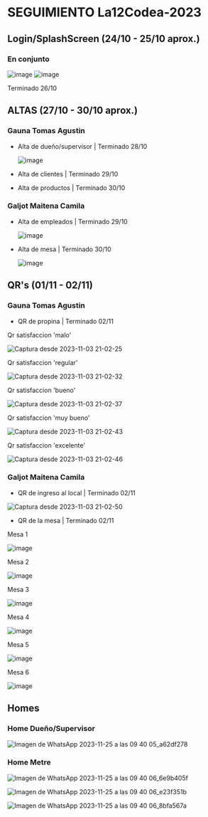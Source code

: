 # SEGUIMIENTO La12Codea-2023

## Login/SplashScreen (24/10 - 25/10 aprox.)
### En conjunto
![image](https://github.com/galjotmaitena/La12Codea-2023/assets/86839503/da53f25f-1449-4e33-9d81-a84fa7d69bf2)    ![image](https://github.com/galjotmaitena/La12Codea-2023/assets/86839503/1053be6a-b56f-4f15-a854-abe50cccea72)


Terminado 26/10

## ALTAS (27/10 - 30/10 aprox.)
### Gauna Tomas Agustin
* Alta de dueño/supervisor | Terminado 28/10
  
  ![image](https://github.com/galjotmaitena/La12Codea-2023/assets/86839503/e7870fc5-cff1-47bc-b791-a9534d32bb3b)
* Alta de clientes | Terminado 29/10
* Alta de productos | Terminado 30/10

### Galjot Maitena Camila
* Alta de empleados | Terminado 29/10

  ![image](https://github.com/galjotmaitena/La12Codea-2023/assets/86839503/e22c43dd-0f64-430d-a889-b28fa77a5946)
* Alta de mesa | Terminado 30/10

  ![image](https://github.com/galjotmaitena/La12Codea-2023/assets/86839503/36329fb6-d582-498b-b572-a18d236c9da7)

## QR's (01/11 - 02/11)
### Gauna Tomas Agustin
* QR de propina | Terminado 02/11

Qr satisfaccion 'malo'

![Captura desde 2023-11-03 21-02-25](https://github.com/galjotmaitena/La12Codea-2023/assets/98592279/55e31249-bc6d-4a36-8258-aa9ad7b85129)

Qr satisfaccion 'regular'

![Captura desde 2023-11-03 21-02-32](https://github.com/galjotmaitena/La12Codea-2023/assets/98592279/1bc9a78f-0604-4330-8702-f630e61dd567)

Qr satisfaccion 'bueno'

![Captura desde 2023-11-03 21-02-37](https://github.com/galjotmaitena/La12Codea-2023/assets/98592279/1b6bfe39-e843-49e2-aebd-98f03d6652f5)

Qr satisfaccion 'muy bueno'

![Captura desde 2023-11-03 21-02-43](https://github.com/galjotmaitena/La12Codea-2023/assets/98592279/5668b5d0-1d2f-48ae-8f06-0f703446ad77)

Qr satisfaccion 'excelente'

![Captura desde 2023-11-03 21-02-46](https://github.com/galjotmaitena/La12Codea-2023/assets/98592279/0c7d5938-745f-4a44-98b2-309036d43025)

### Galjot Maitena Camila
* QR de ingreso al local | Terminado 02/11

![Captura desde 2023-11-03 21-02-50](https://github.com/galjotmaitena/La12Codea-2023/assets/98592279/ec26a4fc-2425-4b80-af77-9d298f634771)

* QR de la mesa | Terminado 02/11

Mesa 1

![image](https://github.com/galjotmaitena/La12Codea-2023/assets/86839503/0fd35872-108f-4798-a3f4-ed65705fe206)

Mesa 2

  ![image](https://github.com/galjotmaitena/La12Codea-2023/assets/86839503/a1e2b502-ae52-4f70-a904-a24cd3a13a07)

Mesa 3

 ![image](https://github.com/galjotmaitena/La12Codea-2023/assets/86839503/aea865ca-945a-42e0-b2e7-cc02efb65d67)

Mesa 4

![image](https://github.com/galjotmaitena/La12Codea-2023/assets/86839503/779cda99-8cbf-4a45-bae2-399af4336c8c)

Mesa 5

 ![image](https://github.com/galjotmaitena/La12Codea-2023/assets/86839503/e3a4bee4-063c-4b27-9c8d-bda5f1636bc6)

Mesa 6

  ![image](https://github.com/galjotmaitena/La12Codea-2023/assets/86839503/4701f7ab-18a2-4b9a-bc81-cac0487cfc0b)

## Homes

### Home Dueño/Supervisor

![Imagen de WhatsApp 2023-11-25 a las 09 40 05_a62df278](https://github.com/galjotmaitena/La12Codea-2023/assets/86839503/e7a42ed3-aa5c-4876-81dd-9b35608bf59a)

### Home Metre

![Imagen de WhatsApp 2023-11-25 a las 09 40 06_6e9b405f](https://github.com/galjotmaitena/La12Codea-2023/assets/86839503/9991927a-9ee7-419c-a560-6dd3f1aeb8b3)

![Imagen de WhatsApp 2023-11-25 a las 09 40 06_e23f351b](https://github.com/galjotmaitena/La12Codea-2023/assets/86839503/3026e9d7-b187-4313-bb4b-efd4947ea8ad)

![Imagen de WhatsApp 2023-11-25 a las 09 40 06_8bfa567a](https://github.com/galjotmaitena/La12Codea-2023/assets/86839503/49228c27-6d20-40f4-a8f9-2cec4f3e514f)

  







